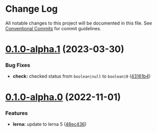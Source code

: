 # Change Log

All notable changes to this project will be documented in this file.
See [Conventional Commits](https://conventionalcommits.org) for commit guidelines.

# [0.1.0-alpha.1](https://github.com/phphe/he-tree/compare/@he-tree/tree-utils@0.1.0-alpha.0...@he-tree/tree-utils@0.1.0-alpha.1) (2023-03-30)


### Bug Fixes

* **check:** checked status from `boolean|null` to `boolean|0` ([43161b4](https://github.com/phphe/he-tree/commit/43161b42e8e12b2a039da0ed2b51932628b73514))





# [0.1.0-alpha.0](https://github.com/phphe/he-tree/compare/@he-tree/tree-utils@0.0.3-alpha.0...@he-tree/tree-utils@0.1.0-alpha.0) (2022-11-01)


### Features

* **lerna:** update to lerna 5 ([48ec436](https://github.com/phphe/he-tree/commit/48ec436bbd398e6b90575f90131a50ded5cdf1fb))
